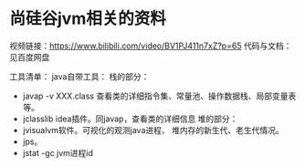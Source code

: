 # 尚硅谷jvm相关的资料

视频链接：https://www.bilibili.com/video/BV1PJ411n7xZ?p=65
代码与文档：见百度网盘

工具清单：
java自带工具：
栈的部分：
- javap -v XXX.class 查看类的详细指令集、常量池、操作数据栈、局部变量表等。
- jclasslib idea插件。同javap，查看类的详细信息
堆的部分：
- jvisualvm软件。可视化的观测java进程、
堆内存的新生代、老生代情况。
- jps。
- jstat -gc jvm进程id
